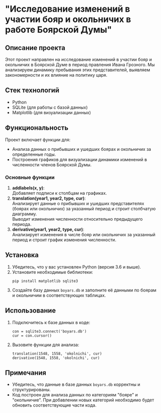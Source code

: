 <!DOCTYPE html>  
<html lang="ru">  
<head>  
    <meta charset="UTF-8">  
    <meta name="viewport" content="width=device-width, initial-scale=1.0">  
</head>  
<body>  

<h1>"Исследование изменений в участии бояр и окольничих в работе Боярской Думы"</h1>  

<h2>Описание проекта</h2>  
<p>Этот проект направлен на исследование изменений в участии бояр и окольничих в Боярской Думе в период правления Ивана Грозного. Мы анализируем динамику пребывания этих представителей, выявляем закономерности и их влияние на политику царя.</p>  

<h2>Стек технологий</h2>  
<ul>  
    <li>Python</li>  
    <li>SQLite (для работы с базой данных)</li>  
    <li>Matplotlib (для визуализации данных)</li>  
</ul>  

<h2>Функциональность</h2>  
<p>Проект включает функции для:</p>  
<ul>  
    <li>Анализа данных о прибывших и ушедших боярах и окольничих за определенные годы.</li>  
    <li>Построения графиков для визуализации динамики изменений в численности членов Боярской Думы.</li>  
</ul>  

<h3>Основные функции</h3>  

<ol>  
    <li><strong>addlabels(x, y)</strong>:<br>  
        Добавляет подписи к столбцам на графиках.  
    </li>  
    <li><strong>translation(year1, year2, type, cur)</strong>:<br>  
        Анализирует данные о прибывших и ушедших представителях (боярах или окольничих) за указанный период и строит столбчатую диаграмму.<br>  
        Выводит изменения численности относительно предыдущего периода.  
    </li>  
    <li><strong>derivative(year1, year2, type, cur)</strong>:<br>  
        Анализирует изменения в числе бояр или окольничих за указанный период и строит график изменения численности.  
    </li>  
</ol>  

<h2>Установка</h2>  
<ol>  
    <li>Убедитесь, что у вас установлен Python (версия 3.6 и выше).</li>  
    <li>Установите необходимые библиотеки:</li>  
    <pre><code>pip install matplotlib sqlite3</code></pre>  
    <li>Создайте базу данных <code>boyars.db</code> и заполните её данными по боярам и окольничим в соответствующих таблицах.</li>  
</ol>  

<h2>Использование</h2>  
<ol>  
    <li>Подключитесь к базе данных в коде:  
        <pre><code>con = sqlite3.connect('boyars.db')<br>cur = con.cursor()</code></pre>  
    </li>  
    <li>Вызовите функции для анализа:  
        <pre><code>translation(1548, 1558, 'okolnichi', cur)<br>derivative(1548, 1558, 'okolnichi', cur)</code></pre>  
    </li>  
</ol>  

<h2>Примечания</h2>  
<ul>  
    <li>Убедитесь, что данные в базе данных <code>boyars.db</code> корректны и структурированы.</li>  
    <li>Код построен для анализа данных по категориям "бояре" и "окольничие". При добавлении новых категорий необходимо будет обновить соответствующие части кода.</li>  
</ul>  

</body>  
</html>
